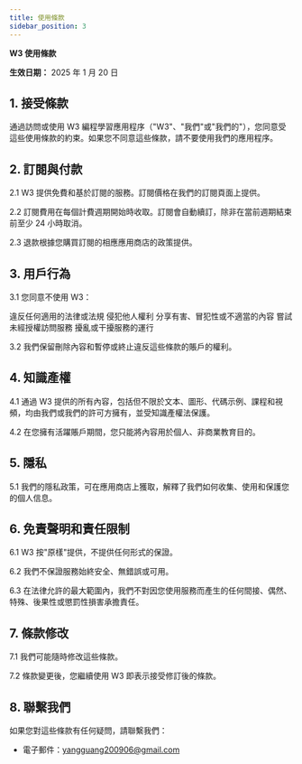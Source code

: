 ```yaml
---
title: 使用條款
sidebar_position: 3
---
```


**W3 使用條款**

**生效日期：** 2025 年 1 月 20 日

## 1. 接受條款

通過訪問或使用 W3 編程學習應用程序（"W3"、"我們"或"我們的"），您同意受這些使用條款的約束。如果您不同意這些條款，請不要使用我們的應用程序。

## 2. 訂閱與付款

2.1 W3 提供免費和基於訂閱的服務。訂閱價格在我們的訂閱頁面上提供。

2.2 訂閱費用在每個計費週期開始時收取。訂閱會自動續訂，除非在當前週期結束前至少 24 小時取消。

2.3 退款根據您購買訂閱的相應應用商店的政策提供。

## 3. 用戶行為

3.1 您同意不使用 W3：

違反任何適用的法律或法規
侵犯他人權利
分享有害、冒犯性或不適當的內容
嘗試未經授權訪問服務
擾亂或干擾服務的運行

3.2 我們保留刪除內容和暫停或終止違反這些條款的賬戶的權利。

## 4. 知識產權

4.1 通過 W3 提供的所有內容，包括但不限於文本、圖形、代碼示例、課程和視頻，均由我們或我們的許可方擁有，並受知識產權法保護。

4.2 在您擁有活躍賬戶期間，您只能將內容用於個人、非商業教育目的。

## 5. 隱私

5.1 我們的隱私政策，可在應用商店上獲取，解釋了我們如何收集、使用和保護您的個人信息。

## 6. 免責聲明和責任限制

6.1 W3 按"原樣"提供，不提供任何形式的保證。

6.2 我們不保證服務始終安全、無錯誤或可用。

6.3 在法律允許的最大範圍內，我們不對因您使用服務而產生的任何間接、偶然、特殊、後果性或懲罰性損害承擔責任。

## 7. 條款修改

7.1 我們可能隨時修改這些條款。

7.2 條款變更後，您繼續使用 W3 即表示接受修訂後的條款。

## 8. 聯繫我們

如果您對這些條款有任何疑問，請聯繫我們：

- 電子郵件：yangguang200906@gmail.com
